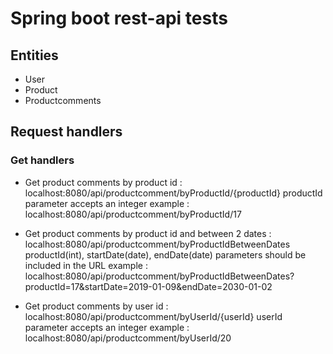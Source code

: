 # Spring boot rest-api tests

## Entities
* User
* Product
* Productcomments

## Request handlers
### Get handlers
* Get product comments by product id : localhost:8080/api/productcomment/byProductId/{productId}
    productId parameter accepts an integer 
    example : localhost:8080/api/productcomment/byProductId/17

* Get product comments by product id and between 2 dates : localhost:8080/api/productcomment/byProductIdBetweenDates
    productId(int), startDate(date), endDate(date) parameters should be included in the URL
    example : localhost:8080/api/productcomment/byProductIdBetweenDates?productId=17&startDate=2019-01-09&endDate=2030-01-02

* Get product comments by user id : localhost:8080/api/productcomment/byUserId/{userId}
    userId parameter accepts an integer
    example : localhost:8080/api/productcomment/byUserId/20



